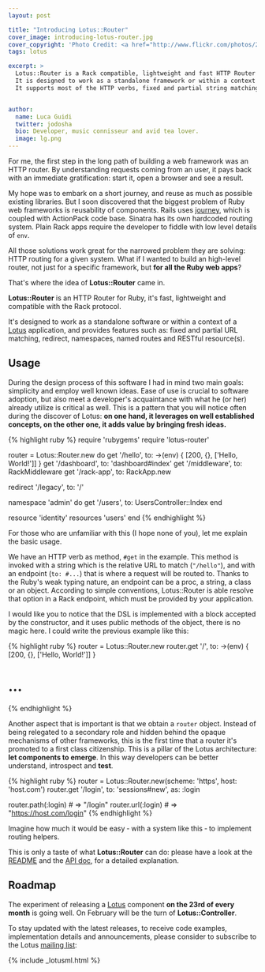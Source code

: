 ```yaml
---
layout: post

title: "Introducing Lotus::Router"
cover_image: introducing-lotus-router.jpg
cover_copyright: 'Photo Credit: <a href="http://www.flickr.com/photos/29242822@N00/205714765/">Giovanni88Ant</a> via <a href="http://compfight.com">Compfight</a> <a href="http://www.flickr.com/help/general/#147">cc</a>'
tags: lotus

excerpt: >
  Lotus::Router is a Rack compatible, lightweight and fast HTTP Router for Ruby.
  It is designed to work as a standalone framework or within a context of a Lotus application.
  It supports most of the HTTP verbs, fixed and partial string matching, redirect, namespaces, named routes and RESTful resource(s).


author:
  name: Luca Guidi
  twitter: jodosha
  bio: Developer, music connisseur and avid tea lover.
  image: lg.png
---
```


For me, the first step in the long path of building a web framework was an HTTP router.
By understanding requests coming from an user, it pays back with an immediate gratification: start it, open a browser and see a result.

My hope was to embark on a short journey, and reuse as much as possible existing libraries.
But I soon discovered that the biggest problem of Ruby web frameworks is reusability of components.
Rails uses [journey](https://github.com/rails/journey), which is coupled with ActionPack code base.
Sinatra has its own hardcoded routing system.
Plain Rack apps require the developer to fiddle with low level details of `env`.

All those solutions work great for the narrowed problem they are solving: HTTP routing for a given system.
What if I wanted to build an high-level router, not just for a specific framework, but __for all the Ruby web apps__?

That's where the idea of __Lotus::Router__ came in.

__Lotus::Router__ is an HTTP Router for Ruby, it's fast, lightweight and compatible with the Rack protocol.

It's designed to work as a standalone software or within a context of a [Lotus](http://lotusrb.org) application, and provides features such as: fixed and partial URL matching, redirect, namespaces, named routes and RESTful resource(s).

## Usage

During the design process of this software I had in mind two main goals: simplicity and employ well known ideas.
Ease of use is crucial to software adoption, but also meet a developer's acquaintance with what he (or her) already utilize is critical as well.
This is a pattern that you will notice often during the discover of Lotus: __on one hand, it leverages on well established concepts, on the other one, it adds value by bringing fresh ideas.__

{% highlight ruby %}
require 'rubygems'
require 'lotus-router'

router = Lotus::Router.new do
  get  '/hello', to: ->(env) { [200, {}, ['Hello, World!']] }
  get  '/dashboard',   to: 'dashboard#index'
  get  '/middleware',  to: RackMiddleware
  get  '/rack-app',    to: RackApp.new

  redirect '/legacy', to: '/'

  namespace 'admin' do
    get '/users', to: UsersController::Index
  end

  resource  'identity'
  resources 'users'
end
{% endhighlight %}

For those who are unfamiliar with this (I hope none of you), let me explain the basic usage.

We have an HTTP verb as method, `#get` in the example.
This method is invoked with a string which is the relative URL to match (`"/hello"`), and with an endpoint (`to: #...`) that is where a request will be routed to.
Thanks to the Ruby's weak typing nature, an endpoint can be a proc, a string, a class or an object. According to simple conventions, Lotus::Router is able resolve that option in a Rack endpoint, which must be provided by your application.

I would like you to notice that the DSL is implemented with a block accepted by the constructor, and it uses public methods of the object, there is no magic here.
I could write the previous example like this:

{% highlight ruby %}
router = Lotus::Router.new
router.get  '/', to: ->(env) { [200, {}, ['Hello, World!']] }
# ...
{% endhighlight %}

Another aspect that is important is that we obtain a `router` object.
Instead of being relegated to a secondary role and hidden behind the opaque mechanisms of other frameworks, this is the first time that a router it's promoted to a first class citizenship.
This is a pillar of the Lotus architecture: __let components to emerge__. In this way developers can be better understand, introspect and __test__.

{% highlight ruby %}
router = Lotus::Router.new(scheme: 'https', host: 'host.com')
router.get '/login', to: 'sessions#new', as: :login

router.path(:login) # => "/login"
router.url(:login)  # => "https://host.com/login"
{% endhighlight %}

Imagine how much it would be easy &dash; with a system like this &dash; to implement routing helpers.

This is only a taste of what __Lotus::Router__ can do: please have a look at the [README](https://github.com/lotus/router#lotusrouter) and the [API doc](http://rdoc.info/gems/lotus-router), for a detailed explanation.

## Roadmap

The experiment of releasing a [Lotus](http://lotusrb.org) component __on the 23rd of every month__ is going well. On February will be the turn of __Lotus::Controller__.

To stay updated with the latest releases, to receive code examples, implementation details and announcements, please consider to subscribe to the Lotus [mailing list](http://lotusrb.org/ml):

{% include _lotusml.html %}
